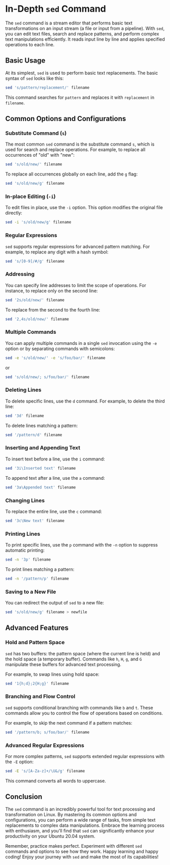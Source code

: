 # In-Depth `sed` Command

The `sed` command is a stream editor that performs basic text transformations on an input stream (a file or input from a pipeline). With `sed`, you can edit text files, search and replace patterns, and perform complex text manipulations efficiently. It reads input line by line and applies specified operations to each line.

## Basic Usage

At its simplest, `sed` is used to perform basic text replacements. The basic syntax of `sed` looks like this:

```bash
sed 's/pattern/replacement/' filename
```

This command searches for `pattern` and replaces it with `replacement` in `filename`.

## Common Options and Configurations

### Substitute Command (`s`)

The most common `sed` command is the substitute command `s`, which is used for search and replace operations. For example, to replace all occurrences of "old" with "new":

```bash
sed 's/old/new/' filename
```

To replace all occurrences globally on each line, add the `g` flag:

```bash
sed 's/old/new/g' filename
```

### In-place Editing (`-i`)

To edit files in place, use the `-i` option. This option modifies the original file directly:

```bash
sed -i 's/old/new/g' filename
```

### Regular Expressions

`sed` supports regular expressions for advanced pattern matching. For example, to replace any digit with a hash symbol:

```bash
sed 's/[0-9]/#/g' filename
```

### Addressing

You can specify line addresses to limit the scope of operations. For instance, to replace only on the second line:

```bash
sed '2s/old/new/' filename
```

To replace from the second to the fourth line:

```bash
sed '2,4s/old/new/' filename
```

### Multiple Commands

You can apply multiple commands in a single `sed` invocation using the `-e` option or by separating commands with semicolons:

```bash
sed -e 's/old/new/' -e 's/foo/bar/' filename
```

or

```bash
sed 's/old/new/; s/foo/bar/' filename
```

### Deleting Lines

To delete specific lines, use the `d` command. For example, to delete the third line:

```bash
sed '3d' filename
```

To delete lines matching a pattern:

```bash
sed '/pattern/d' filename
```

### Inserting and Appending Text

To insert text before a line, use the `i` command:

```bash
sed '3i\Inserted text' filename
```

To append text after a line, use the `a` command:

```bash
sed '3a\Appended text' filename
```

### Changing Lines

To replace the entire line, use the `c` command:

```bash
sed '3c\New text' filename
```

### Printing Lines

To print specific lines, use the `p` command with the `-n` option to suppress automatic printing:

```bash
sed -n '3p' filename
```

To print lines matching a pattern:

```bash
sed -n '/pattern/p' filename
```

### Saving to a New File

You can redirect the output of `sed` to a new file:

```bash
sed 's/old/new/g' filename > newfile
```

## Advanced Features

### Hold and Pattern Space

`sed` has two buffers: the pattern space (where the current line is held) and the hold space (a temporary buffer). Commands like `h`, `H`, `g`, and `G` manipulate these buffers for advanced text processing.

For example, to swap lines using hold space:

```bash
sed '1{h;d};2{H;g}' filename
```

### Branching and Flow Control

`sed` supports conditional branching with commands like `b` and `t`. These commands allow you to control the flow of operations based on conditions.

For example, to skip the next command if a pattern matches:

```bash
sed '/pattern/b; s/foo/bar/' filename
```

### Advanced Regular Expressions

For more complex patterns, `sed` supports extended regular expressions with the `-E` option:

```bash
sed -E 's/[A-Za-z]+/\U&/g' filename
```

This command converts all words to uppercase.

## Conclusion

The `sed` command is an incredibly powerful tool for text processing and transformation on Linux. By mastering its common options and configurations, you can perform a wide range of tasks, from simple text replacements to complex data manipulations. Embrace the learning process with enthusiasm, and you'll find that `sed` can significantly enhance your productivity on your Ubuntu 20.04 system.

Remember, practice makes perfect. Experiment with different `sed` commands and options to see how they work. Happy learning and happy coding! Enjoy your journey with `sed` and make the most of its capabilities!